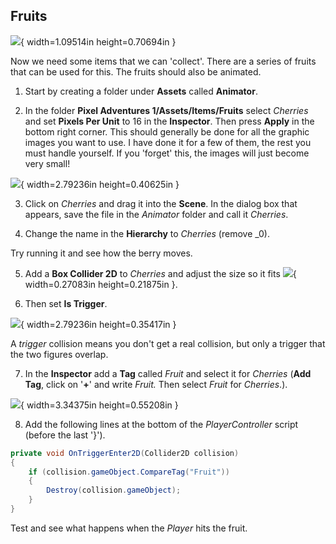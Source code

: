 ## Fruits
![](media/image11.png){ width=1.09514in height=0.70694in }

Now we need some items that we can 'collect'. There are a series of fruits that can be used for this. The fruits should also be animated.

1.  Start by creating a folder under **Assets** called
    **Animator**.

2.  In the folder **Pixel Adventures 1/Assets/Items/Fruits** select
    *Cherries* and set **Pixels Per Unit** to 16 in the **Inspector**.
    Then press **Apply** in the bottom right corner. This should generally
    be done for all the graphic images you want to use. I have done
    it for a few of them, the rest you must handle yourself. If you 'forget'
    this, the images will just become very small!

![](media/image12.png){ width=2.79236in height=0.40625in }

3.  Click on *Cherries* and drag it into the **Scene**. In the dialog box that
    appears, save the file in the *Animator* folder and call it *Cherries*.

4.  Change the name in the **Hierarchy** to *Cherries* (remove \_0).

Try running it and see how the berry moves.

5.  Add a **Box Collider 2D** to *Cherries* and adjust the size so
    it fits ![](media/image8.png){ width=0.27083in height=0.21875in }.

6.  Then set **Is Trigger**.

![](media/image13.png){ width=2.79236in height=0.35417in }

A *trigger* collision means you don't get a real collision, but
only a trigger that the two figures overlap.

7.  In the **Inspector** add a **Tag** called *Fruit* and select it
    for *Cherries* (**Add Tag**, click on '**+**' and write *Fruit.* Then select
    *Fruit* for *Cherries*.).

![](media/image14.png){ width=3.34375in height=0.55208in }

8.  Add the following lines at the bottom of the *PlayerController* script (before
    the last '}').

```csharp
private void OnTriggerEnter2D(Collider2D collision)
{
    if (collision.gameObject.CompareTag("Fruit"))
    {
        Destroy(collision.gameObject);
    }
}
```

Test and see what happens when the *Player* hits the fruit.
